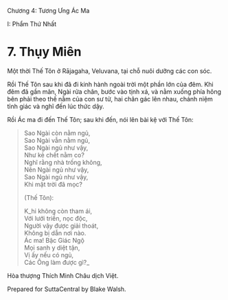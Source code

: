  

Chương 4: Tương Ưng Ác Ma

I: Phẩm Thứ Nhất

# 7\. Thụy Miên

Một thời Thế Tôn ở Rājagaha, Veluvana, tại chỗ nuôi dưỡng các con sóc.

Rồi Thế Tôn sau khi đã đi kinh hành ngoài trời một phần lớn của đêm. Khi đêm đã gần mãn, Ngài rửa chân, bước vào tịnh xá, và nằm xuống phía hông bên phải theo thế nằm của con sư tử, hai chân gác lên nhau, chánh niệm tỉnh giác và nghĩ đến lúc thức dậy.

Rồi Ác ma đi đến Thế Tôn; sau khi đến, nói lên bài kệ với Thế Tôn:

> Sao Ngài còn nằm ngủ,  
> Sao Ngài vẫn nằm ngủ,  
> Sao Ngài ngủ như vậy,  
> Như kẻ chết nằm co?  
> Nghĩ rằng nhà trống không,  
> Nên Ngài ngủ như vậy,  
> Sao Ngài ngủ như vậy,  
> Khi mặt trời đã mọc?
> 
> (Thế Tôn):
> 
> K_hi không còn tham ái,  
> Với lưới triền, nọc độc,  
> Người vậy được giải thoát,  
> Không bị dẫn nơi nào.  
> Ác ma! Bậc Giác Ngộ  
> Mọi sanh y diệt tận,  
> Vị ấy nếu có ngủ,  
> Các Ông làm được gì?_

Hòa thượng Thích Minh Châu dịch Việt.

Prepared for SuttaCentral by Blake Walsh.